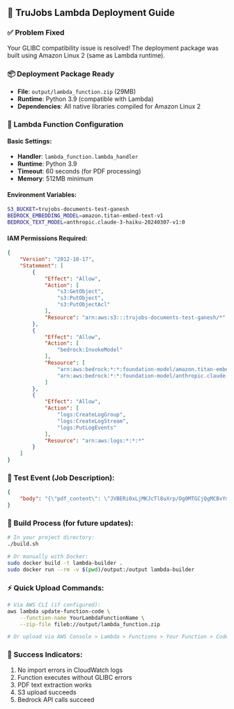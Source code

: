 ## 🚀 TruJobs Lambda Deployment Guide

### ✅ Problem Fixed
Your GLIBC compatibility issue is resolved! The deployment package was built using Amazon Linux 2 (same as Lambda runtime).

### 📦 Deployment Package Ready
- **File**: `output/lambda_function.zip` (29MB)
- **Runtime**: Python 3.9 (compatible with Lambda)
- **Dependencies**: All native libraries compiled for Amazon Linux 2

### 🔧 Lambda Function Configuration

#### Basic Settings:
- **Handler**: `lambda_function.lambda_handler`
- **Runtime**: Python 3.9
- **Timeout**: 60 seconds (for PDF processing)
- **Memory**: 512MB minimum

#### Environment Variables:
```bash
S3_BUCKET=trujobs-documents-test-ganesh
BEDROCK_EMBEDDING_MODEL=amazon.titan-embed-text-v1
BEDROCK_TEXT_MODEL=anthropic.claude-3-haiku-20240307-v1:0
```

#### IAM Permissions Required:
```json
{
    "Version": "2012-10-17",
    "Statement": [
        {
            "Effect": "Allow",
            "Action": [
                "s3:GetObject",
                "s3:PutObject",
                "s3:PutObjectAcl"
            ],
            "Resource": "arn:aws:s3:::trujobs-documents-test-ganesh/*"
        },
        {
            "Effect": "Allow",
            "Action": [
                "bedrock:InvokeModel"
            ],
            "Resource": [
                "arn:aws:bedrock:*:*:foundation-model/amazon.titan-embed-text-v1",
                "arn:aws:bedrock:*:*:foundation-model/anthropic.claude-3-haiku-20240307-v1:0"
            ]
        },
        {
            "Effect": "Allow",
            "Action": [
                "logs:CreateLogGroup",
                "logs:CreateLogStream",
                "logs:PutLogEvents"
            ],
            "Resource": "arn:aws:logs:*:*:*"
        }
    ]
}
```

### 🧪 Test Event (Job Description):
```json
{
    "body": "{\"pdf_content\": \"JVBERi0xLjMKJcTl8uXrp/Og0MTGCjQgMCBvYmoKPDwKL0xlbmd0aCA2NDEKL0ZpbHRlciAvRmxhdGVEZWNvZGUKPj4Kc3RyZWFtCnicPY9BDsIwDESvEuUAVhzbSXKEqgiJA3CArqr2/tvE/QD+N5r3JL8lJZRSSimllP+QNTdz1dzMVf+QNTdz1dzMVXMzV83NXDVz1dzMVXMzV83N\",\"metadata\":{\"company_name\":\"TechCorp\",\"job_title\":\"Senior Data Engineer\"}}"
}
```

### 🔄 Build Process (for future updates):
```bash
# In your project directory:
./build.sh

# Or manually with Docker:
sudo docker build -t lambda-builder .
sudo docker run --rm -v $(pwd)/output:/output lambda-builder
```

### ⚡ Quick Upload Commands:
```bash
# Via AWS CLI (if configured):
aws lambda update-function-code \
    --function-name YourLambdaFunctionName \
    --zip-file fileb://output/lambda_function.zip

# Or upload via AWS Console > Lambda > Functions > Your Function > Code > Upload from > .zip file
```

### 🎯 Success Indicators:
1. No import errors in CloudWatch logs
2. Function executes without GLIBC errors  
3. PDF text extraction works
4. S3 upload succeeds
5. Bedrock API calls succeed
